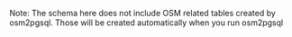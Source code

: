 Note: The schema here does not include OSM related tables created by osm2pgsql. Those will be created automatically when you run osm2pgsql
